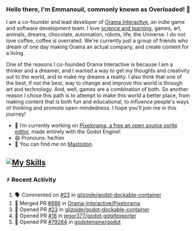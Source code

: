 ### Hello there, I'm Emmanouil, commonly known as Overloaded! 👋
I am a co-founder and lead developer of [Orama Interactive](https://www.orama-interactive.com/), an indie game and software development team. I love [science and learning](https://github.com/OverloadedOrama/KnowledgeBase), games, art, animals, dreams, chocolate, automation, robots, life, the Universe. I do not love coffee, coffee is overrated. We're currently just a group of friends who dream of one day making Orama an actual company, and create content for a living.

One of the reasons I co-founded Orama Interactive is because I am a thinker and a dreamer, and I wanted a way to get my thoughts and creativity out to the world, and to make my dreams a reality. I also think that one of the best, if not the best, way to change and improve this world is through art and technology. And, well, games are a combination of both. So another reason I chose this path is to attempt to make this world a better place, from making content that is both fun and educational, to influence people's ways of thinking and promote open-mindedness. I hope you'll join me in this journey!

- 🔭 I’m currently working on [Pixelorama, a free an open source sprite editor](https://github.com/Orama-Interactive/Pixelorama), made entirely with the Godot Engine!
- 😄 Pronouns: he/him
- 🐘 You can find me on <a rel="me" href="https://mastodon.social/@Overloaded">Mastodon</a>.

[![My Skills](https://skillicons.dev/icons?i=godot,py,cpp,cs,git,linux,html)](https://skillicons.dev)
---

### :zap: Recent Activity

<!--START_SECTION:activity-->
1. 🗣 Commented on [#23](https://github.com/gilzoide/godot-dockable-container/pull/23#issuecomment-1636839235) in [gilzoide/godot-dockable-container](https://github.com/gilzoide/godot-dockable-container)
2. 🎉 Merged PR [#886](https://github.com/Orama-Interactive/Pixelorama/pull/886) in [Orama-Interactive/Pixelorama](https://github.com/Orama-Interactive/Pixelorama)
3. 💪 Opened PR [#23](https://github.com/gilzoide/godot-dockable-container/pull/23) in [gilzoide/godot-dockable-container](https://github.com/gilzoide/godot-dockable-container)
4. 💪 Opened PR [#18](https://github.com/jegor377/godot-gdgifexporter/pull/18) in [jegor377/godot-gdgifexporter](https://github.com/jegor377/godot-gdgifexporter)
5. 💪 Opened PR [#79264](https://github.com/godotengine/godot/pull/79264) in [godotengine/godot](https://github.com/godotengine/godot)
<!--END_SECTION:activity-->

<!--
**OverloadedOrama/OverloadedOrama** is a ✨ _special_ ✨ repository because its `README.md` (this file) appears on your GitHub profile.

Here are some ideas to get you started:

- 👯 I’m looking to collaborate on ...
- 🤔 I’m looking for help with ...
- 💬 Ask me about ...
- 📫 How to reach me: ...
- ⚡ Fun fact: ...
-->

